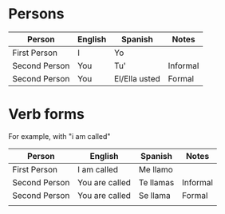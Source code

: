 # Persons
| Person        | English | Spanish       | Notes    |
| ------------- | ------- | ------------- | -------- |
| First Person  | I       | Yo            |          |
| Second Person | You     | Tu'           | Informal |
| Second Person | You     | El/Ella usted | Formal   |

# Verb forms
For example, with "i am called"

| Person        | English        | Spanish   | Notes    |
| ------------- | -------------- | --------- | -------- |
| First Person  | I am called    | Me llamo  |          |
| Second Person | You are called | Te llamas | Informal |
| Second Person | You are called | Se llama  | Formal   |
|               |                |           |          |
